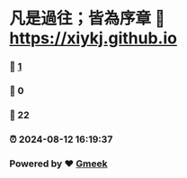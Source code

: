 # 凡是過往；皆為序章 :link: https://xiykj.github.io 
### :page_facing_up: [1](https://xiykj.github.io/tag.html) 
### :speech_balloon: 0 
### :hibiscus: 22 
### :alarm_clock: 2024-08-12 16:19:37 
### Powered by :heart: [Gmeek](https://github.com/Meekdai/Gmeek)
